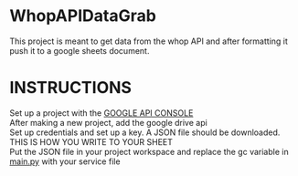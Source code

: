 # WhopAPIDataGrab
This project is meant to get data from the whop API and after formatting it push it to a google sheets document.

# INSTRUCTIONS
Set up a project with the [GOOGLE API CONSOLE](https://console.developers.google.com/)\
After making a new project, add the google drive api\
Set up credentials and set up a key. A JSON file should be downloaded. THIS IS HOW YOU WRITE TO YOUR SHEET\
Put the JSON file in your project workspace and replace the gc variable in [main.py](https://github.com/manan883/WhopAPIDataGrab/blob/main/main.py) with your service file

